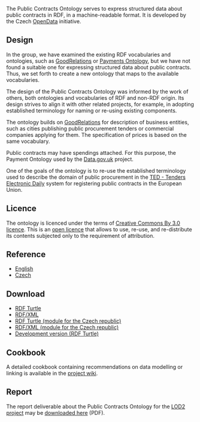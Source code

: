 The Public Contracts Ontology serves to express structured data about public contracts in RDF, in a machine-readable format. It is developed by the Czech [OpenData](http://www.opendata.cz/) initiative.

## Design ##

In the group, we have examined the existing RDF vocabularies and ontologies, such as [GoodRelations](http://purl.org/goodrelations/v1.html) or [Payments Ontology](http://data.gov.uk/resources/payments), but we have not found a suitable one for expressing structured data about public contracts. Thus, we set forth to create a new ontology that maps to the available vocabularies.

The design of the Public Contracts Ontology was informed by the work of others, both ontologies and vocabularies of RDF and non-RDF origin. Its design strives to align it with other related projects, for example, in adopting established terminology for naming or re-using existing components.

The ontology builds on [GoodRelations](http://purl.org/goodrelations/v1.html) for description of business entities, such as cities publishing public procurement tenders or commercial companies applying for them. The specification of prices is based on the same vocabulary.

Public contracts may have spendings attached. For this purpose, the Payment Ontology used by the [Data.gov.uk](http://data.gov.uk/resources/payments) project.

One of the goals of the ontology is to re-use the established terminology used to describe the domain of public procurement in the [TED - Tenders Electronic Daily](http://ted.europa.eu/) system for registering public contracts in the European Union.

## Licence ##

The ontology is licenced under the terms of [Creative Commons By 3.0 licence](http://creativecommons.org/licenses/by/3.0/cz/). This is an [open licence](http://www.opendefinition.org/) that allows to use, re-use, and re-distribute its contents subjected only to the requirement of attribution.

## Reference ##

  * [English](http://ontorule-project.eu/parrot/parrot?documentUri=http%3A%2F%2Fpublic-contracts-ontology.googlecode.com%2Fhg%2Fpublic-contracts.ttl&mimetype=text%2Fn3&profile=business&language=en&customizeCssUrl=)
  * [Czech](http://ontorule-project.eu/parrot/parrot?documentUri=http%3A%2F%2Fpublic-contracts-ontology.googlecode.com%2Fhg%2Fpublic-contracts.ttl&mimetype=text%2Fn3&profile=business&customizeCssUrl=&language=cs)

## Download ##

  * [RDF Turtle](http://opendata.cz/pco/public-contracts.ttl)
  * [RDF/XML](http://opendata.cz/pco/public-contracts.xml)
  * [RDF Turtle (module for the Czech republic)](http://opendata.cz/pco/public-contracts-czech.ttl)
  * [RDF/XML (module for the Czech republic)](http://opendata.cz/pco/public-contracts-czech.xml)
  * [Development version (RDF Turtle)](http://public-contracts-ontology.googlecode.com/hg/public-contracts.ttl)

## Cookbook ##

A detailed cookbook containing recommendations on data modelling or linking is available in the [project wiki](Cookbook.md).

## Report ##

The report deliverable about the Public Contracts Ontology for the [LOD2 project](http://lod2.eu) may be [downloaded here](http://static.lod2.eu/Deliverables/deliverable-9a.1.1.pdf) (PDF).